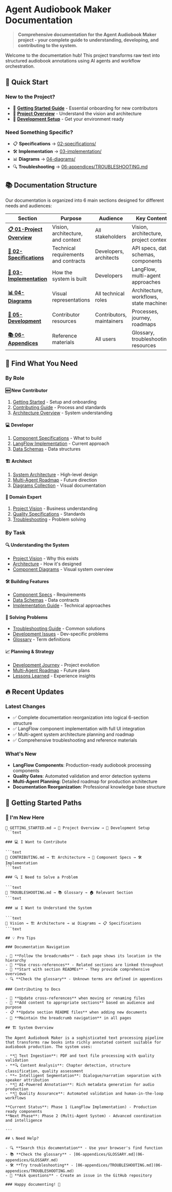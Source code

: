 # Agent Audiobook Maker Documentation

> **Comprehensive documentation for the Agent Audiobook Maker project - your complete guide to understanding, developing, and contributing to the system.**

Welcome to the documentation hub! This project transforms raw text into structured audiobook annotations using AI agents and workflow orchestration.

## 🚀 Quick Start

### New to the Project?

- 📖 **[Getting Started Guide](GETTING_STARTED.md)** - Essential onboarding for new contributors
- 🎯 **[Project Overview](01-project-overview/README.md)** - Understand the vision and architecture
- 🔧 **[Development Setup](05-development/README.md)** - Get your environment ready

### Need Something Specific?

- 📋 **Specifications** → [02-specifications/](02-specifications/README.md)
- 🛠️ **Implementation** → [03-implementation/](03-implementation/README.md)  
- 📊 **Diagrams** → [04-diagrams/](04-diagrams/README.md)
- 🔍 **Troubleshooting** → [06-appendices/TROUBLESHOOTING.md](06-appendices/TROUBLESHOOTING.md)

## 📚 Documentation Structure

Our documentation is organized into 6 main sections designed for different needs and audiences:

| Section | Purpose | Audience | Key Content |
|---------|---------|----------|-------------|
| **[📋 01-Project Overview](01-project-overview/README.md)** | Vision, architecture, and context | All stakeholders | Vision, architecture, project context |
| **[📝 02-Specifications](02-specifications/README.md)** | Technical requirements and contracts | Developers, architects | API specs, data schemas, components |
| **[🔧 03-Implementation](03-implementation/README.md)** | How the system is built | Developers | LangFlow, multi-agent approaches |
| **[📊 04-Diagrams](04-diagrams/README.md)** | Visual representations | All technical roles | Architecture, workflows, state machines |
| **[👥 05-Development](05-development/README.md)** | Contributor resources | Contributors, maintainers | Processes, journey, roadmaps |
| **[📚 06-Appendices](06-appendices/README.md)** | Reference materials | All users | Glossary, troubleshooting, resources |

## 🎯 Find What You Need

### By Role

#### 🆕 New Contributor

1. [Getting Started](GETTING_STARTED.md) - Setup and onboarding
2. [Contributing Guide](05-development/guides/CONTRIBUTING.md) - Process and standards
3. [Architecture Overview](01-project-overview/ARCHITECTURE.md) - System understanding

#### 💻 Developer

1. [Component Specifications](02-specifications/components/README.md) - What to build
2. [LangFlow Implementation](03-implementation/langflow/README.md) - Current approach
3. [Data Schemas](02-specifications/data-schemas/README.md) - Data structures

#### 🏗️ Architect  

1. [System Architecture](01-project-overview/ARCHITECTURE.md) - High-level design
2. [Multi-Agent Roadmap](05-development/planning/MULTI_AGENT_ROADMAP.md) - Future direction
3. [Diagrams Collection](04-diagrams/README.md) - Visual documentation

#### 📖 Domain Expert

1. [Project Vision](01-project-overview/VISION.md) - Business understanding
2. [Quality Specifications](02-specifications/advanced/QUALITY_GATE_SPEC.md) - Standards
3. [Troubleshooting](06-appendices/TROUBLESHOOTING.md) - Problem solving

### By Task

#### 🔍 Understanding the System

- [Project Vision](01-project-overview/VISION.md) - Why this exists
- [Architecture](01-project-overview/ARCHITECTURE.md) - How it's designed
- [Component Diagrams](04-diagrams/README.md) - Visual system overview

#### 🛠️ Building Features

- [Component Specs](02-specifications/components/README.md) - Requirements
- [Data Schemas](02-specifications/data-schemas/README.md) - Data contracts
- [Implementation Guide](03-implementation/README.md) - Technical approaches

#### 🐛 Solving Problems

- [Troubleshooting Guide](06-appendices/TROUBLESHOOTING.md) - Common solutions
- [Development Issues](05-development/README.md#troubleshooting) - Dev-specific problems
- [Glossary](06-appendices/GLOSSARY.md) - Term definitions

#### 📈 Planning & Strategy

- [Development Journey](05-development/journey/README.md) - Project evolution
- [Multi-Agent Roadmap](05-development/planning/MULTI_AGENT_ROADMAP.md) - Future plans
- [Lessons Learned](05-development/journey/LESSONS_LEARNED.md) - Experience insights

## 🔥 Recent Updates

### Latest Changes

- ✅ Complete documentation reorganization into logical 6-section structure
- ✅ LangFlow component implementation with full UI integration
- ✅ Multi-agent system architecture planning and roadmap
- ✅ Comprehensive troubleshooting and reference materials

### What's New

- **LangFlow Components**: Production-ready audiobook processing components
- **Quality Gates**: Automated validation and error detection systems  
- **Multi-Agent Planning**: Detailed roadmap for production architecture
- **Documentation Reorganization**: Professional knowledge base structure

## 🚀 Getting Started Paths

### 👋 I'm New Here

```text
📖 GETTING_STARTED.md → 🎯 Project Overview → 🔧 Development Setup
```text

### 💻 I Want to Contribute

```text
🤝 CONTRIBUTING.md → 🏗️ Architecture → 📝 Component Specs → 🛠️ Implementation
```text

### 🔍 I Need to Solve a Problem

```text
🚨 TROUBLESHOOTING.md → 📚 Glossary → 🏠 Relevant Section
```text

### 📊 I Want to Understand the System

```text
🎯 Vision → 🏗️ Architecture → 📊 Diagrams → 📋 Specifications
```text

## 💡 Pro Tips

### Documentation Navigation

- 🍞 **Follow the breadcrumbs** - Each page shows its location in the hierarchy
- 🔗 **Use cross-references** - Related sections are linked throughout
- 📑 **Start with section READMEs** - They provide comprehensive overviews
- 🔍 **Check the glossary** - Unknown terms are defined in appendices

### Contributing to Docs

- 📝 **Update cross-references** when moving or renaming files  
- 🎯 **Add content to appropriate sections** based on audience and purpose
- 📋 **Update section README files** when adding new documents
- 🔄 **Maintain the breadcrumb navigation** in all pages

## 🏗️ System Overview

The Agent Audiobook Maker is a sophisticated text processing pipeline that transforms raw books into richly annotated content suitable for audiobook production. The system uses:

- **📄 Text Ingestion**: PDF and text file processing with quality validation
- **🔍 Content Analysis**: Chapter detection, structure classification, quality assessment
- **✂️ Intelligent Segmentation**: Dialogue/narration separation with speaker attribution
- **🤖 AI-Powered Annotation**: Rich metadata generation for audio production
- **🎯 Quality Assurance**: Automated validation and human-in-the-loop workflows

**Current Status**: Phase 1 (LangFlow Implementation) - Production ready components  
**Next Phase**: Phase 2 (Multi-Agent System) - Advanced coordination and intelligence

---

## 📞 Need Help?

- 🔍 **Search this documentation** - Use your browser's find function
- 📚 **Check the glossary** - [06-appendices/GLOSSARY.md](06-appendices/GLOSSARY.md)
- 🛠️ **Try troubleshooting** - [06-appendices/TROUBLESHOOTING.md](06-appendices/TROUBLESHOOTING.md)
- 💬 **Ask questions** - Create an issue in the GitHub repository

### Happy documenting! 🎉
